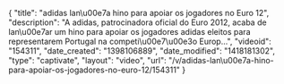 {
    "title": "adidas lan\u00e7a hino para apoiar os jogadores no Euro 12",
    "description": "A adidas, patrocinadora oficial do Euro 2012, acaba de lan\u00e7ar um hino para apoiar os jogadores adidas eleitos para representarem Portugal na competi\u00e7\u00e3o Europ...",
    "videoid": "154311",
    "date_created": "1398106889",
    "date_modified": "1418181302",
    "type": "captivate",
    "layout": "video",
    "url": "\/v\/adidas-lan\u00e7a-hino-para-apoiar-os-jogadores-no-euro-12\/154311"
}